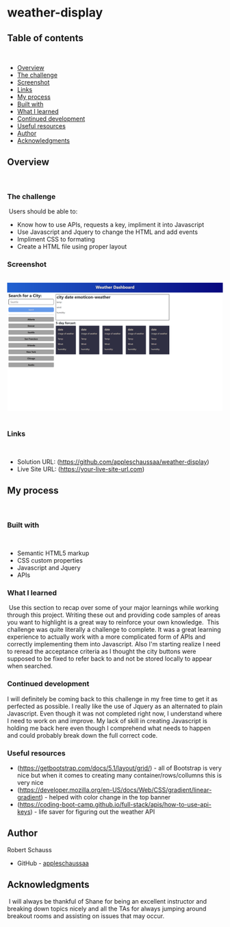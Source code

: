 # weather-display

## Table of contents
​
- [Overview](#overview)
 - [The challenge](#the-challenge)
 - [Screenshot](#screenshot)
 - [Links](#links)
- [My process](#my-process)
 - [Built with](#built-with)
 - [What I learned](#what-i-learned)
 - [Continued development](#continued-development)
 - [Useful resources](#useful-resources)
- [Author](#author)
- [Acknowledgments](#acknowledgments)
​
## Overview
​
### The challenge
​
Users should be able to:
​
- Know how to use APIs, requests a key, impliment it into Javascript
- Use Javascript and Jquery to change the HTML and add events
- Impliment CSS to formating
- Create a HTML file using proper layout
​
### Screenshot
​
![weather forcast screenshot](screenshot\weather-forcast-screenshot.png)
​
### Links
​
- Solution URL: (https://github.com/appleschaussaa/weather-display)
- Live Site URL: (https://your-live-site-url.com)
​
## My process
​
### Built with
​
- Semantic HTML5 markup
- CSS custom properties
- Javascript and Jquery
- APIs
​
### What I learned
​
Use this section to recap over some of your major learnings while working through this project. Writing these out and providing code samples of areas you want to highlight is a great way to reinforce your own knowledge.
​
This challenge was quite literally a challenge to complete. It was a great learning experience to actually work with a more complicated form of APIs and correctly implementing them into Javascript. Also I'm starting realize I need to reread the acceptance criteria as I thought the city buttons were supposed to be fixed to refer back to and not be stored locally to appear when searched.
​
### Continued development

I will definitely be coming back to this challenge in my free time to get it as perfected as possible. I really like the use of Jquery as an alternated to plain Javascript. Even though it was not completed right now, I understand where I need to work on and improve. My lack of skill in creating Javascript is holding me back here even though I comprehend what needs to happen and could probably break down the full correct code.
​
### Useful resources

- (https://getbootstrap.com/docs/5.1/layout/grid/) - all of Bootstrap is very nice but when it comes to creating many container/rows/collumns this is very nice
- (https://developer.mozilla.org/en-US/docs/Web/CSS/gradient/linear-gradient) - helped with color change in the top banner
- (https://coding-boot-camp.github.io/full-stack/apis/how-to-use-api-keys) - life saver for figuring out the weather API
​
## Author

 Robert Schauss
- GitHub - [appleschaussaa](https://github.com/appleschaussaa)
​
## Acknowledgments
​
I will always be thankful of Shane for being an excellent instructor and breaking down topics nicely and all the TAs for always jumping around breakout rooms and assisting on issues that may occur. 